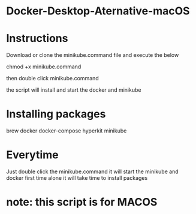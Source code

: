 # Docker-Desktop-Aternative-macOS



# Instructions

Download or clone the minikube.command file and execute the below

chmod +x minikube.command

then double click minikube.command

the script will install and start the docker and minikube


# Installing packages
brew
docker
docker-compose
hyperkit
minikube

# Everytime 

Just double click the minikube.command it will start the minikube and docker first time alone it will take time to install packages

# note: this script is for MACOS
